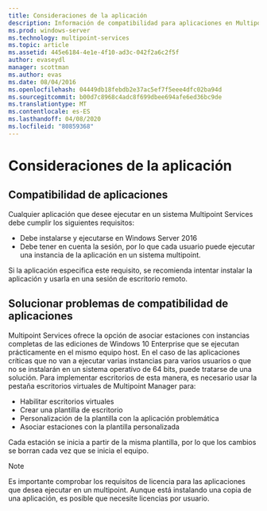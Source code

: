 ```yaml
---
title: Consideraciones de la aplicación
description: Información de compatibilidad para aplicaciones en Multipoint Services
ms.prod: windows-server
ms.technology: multipoint-services
ms.topic: article
ms.assetid: 445e6184-4e1e-4f10-ad3c-042f2a6c2f5f
author: evaseydl
manager: scottman
ms.author: evas
ms.date: 08/04/2016
ms.openlocfilehash: 04449db18febdb2e37ac5ef7f5eee4dfc02ba94d
ms.sourcegitcommit: b00d7c8968c4adc8f699dbee694afe6ed36bc9de
ms.translationtype: MT
ms.contentlocale: es-ES
ms.lasthandoff: 04/08/2020
ms.locfileid: "80859368"
---
```

# <a name="application-considerations"></a>Consideraciones de la aplicación
  
## <a name="application-compatibility"></a>Compatibilidad de aplicaciones

Cualquier aplicación que desee ejecutar en un sistema Multipoint Services debe cumplir los siguientes requisitos:
  
- Debe instalarse y ejecutarse en Windows Server 2016 
- Debe tener en cuenta la sesión, por lo que cada usuario puede ejecutar una instancia de la aplicación en un sistema multipoint.
  
Si la aplicación especifica este requisito, se recomienda intentar instalar la aplicación y usarla en una sesión de escritorio remoto. 

## <a name="addressing-application-compatibility-problems"></a>Solucionar problemas de compatibilidad de aplicaciones  
Multipoint Services ofrece la opción de asociar estaciones con instancias completas de las ediciones de Windows 10 Enterprise que se ejecutan prácticamente en el mismo equipo host. En el caso de las aplicaciones críticas que no van a ejecutar varias instancias para varios usuarios o que no se instalarán en un sistema operativo de 64 bits, puede tratarse de una solución. Para implementar escritorios de esta manera, es necesario usar la pestaña escritorios virtuales de Multipoint Manager para:  
  
-   Habilitar escritorios virtuales  
-   Crear una plantilla de escritorio  
-   Personalización de la plantilla con la aplicación problemática  
-   Asociar estaciones con la plantilla personalizada  

Cada estación se inicia a partir de la misma plantilla, por lo que los cambios se borran cada vez que se inicia el equipo.  
  
>[!NOTE] 
>Es importante comprobar los requisitos de licencia para las aplicaciones que desea ejecutar en un multipoint. Aunque está instalando una copia de una aplicación, es posible que necesite licencias por usuario.  
  
